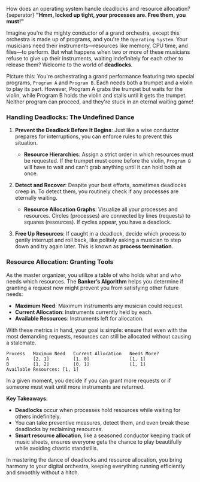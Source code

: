How does an operating system handle deadlocks and resource allocation?
{seperator}
**"Hmm, locked up tight, your processes are. Free them, you must!"**

Imagine you're the mighty conductor of a grand orchestra, except this orchestra is made up of programs, and you're the `Operating System`. Your musicians need their instruments—resources like memory, CPU time, and files—to perform. But what happens when two or more of these musicians refuse to give up their instruments, waiting indefinitely for each other to release them? Welcome to the world of **deadlocks**.

Picture this: You're orchestrating a grand performance featuring two special programs, `Program A` and `Program B`. Each needs both a trumpet and a violin to play its part. However, Program A grabs the trumpet but waits for the violin, while Program B holds the violin and stalls until it gets the trumpet. Neither program can proceed, and they're stuck in an eternal waiting game!

### Handling Deadlocks: The Undefined Dance

1. **Prevent the Deadlock Before It Begins**: Just like a wise conductor prepares for interruptions, you can enforce rules to prevent this situation.
   - **Resource Hierarchies**: Assign a strict order in which resources must be requested. If the trumpet must come before the violin, `Program B` will have to wait and can't grab anything until it can hold both at once.

2. **Detect and Recover**: Despite your best efforts, sometimes deadlocks creep in. To detect them, you routinely check if any processes are eternally waiting.
   - **Resource Allocation Graphs**: Visualize all your processes and resources. Circles (processes) are connected by lines (requests) to squares (resources). If cycles appear, you have a deadlock.

3. **Free Up Resources**: If caught in a deadlock, decide which process to gently interrupt and roll back, like politely asking a musician to step down and try again later. This is known as **process termination**.

### Resource Allocation: Granting Tools

As the master organizer, you utilize a table of who holds what and who needs which resources. The **Banker’s Algorithm** helps you determine if granting a request now might prevent you from satisfying other future needs:

- **Maximum Need**: Maximum instruments any musician could request.
- **Current Allocation**: Instruments currently held by each.
- **Available Resources**: Instruments left for allocation.

With these metrics in hand, your goal is simple: ensure that even with the most demanding requests, resources can still be allocated without causing a stalemate.

```
Process   Maximum Need   Current Allocation   Needs More?
A         [2, 1]         [1, 0]               [1, 1]
B         [1, 2]         [0, 1]               [1, 1]
Available Resources: [1, 1] 
```

In a given moment, you decide if you can grant more requests or if someone must wait until more instruments are returned.

**Key Takeaways**:
- **Deadlocks** occur when processes hold resources while waiting for others indefinitely.
- You can take preventive measures, detect them, and even break these deadlocks by reclaiming resources.
- **Smart resource allocation**, like a seasoned conductor keeping track of music sheets, ensures everyone gets the chance to play beautifully while avoiding chaotic standstills.

In mastering the dance of deadlocks and resource allocation, you bring harmony to your digital orchestra, keeping everything running efficiently and smoothly without a hitch.
